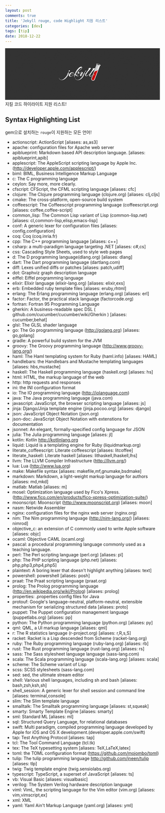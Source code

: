 ```yaml
---
layout: post
comments: true
title: 'Jekyll rouge, code Highlight 지원 리스트'
categories: [dev]
tags: [tip]
date: 2018-12-22
---
```

![headerimg](/assets/img/subcate/jekyll-head.png)
지킬 코드 하이라이트 지원 리스트!

## Syntax Highlighting List

gem으로 설치하는 `rouge`이 지원하는 모든 언어!

- actionscript: ActionScript [aliases: as,as3]
- apache: configuration files for Apache web server
- apiblueprint: Markdown based API description language. [aliases: apiblueprint,apib]
- applescript: The AppleScript scripting language by Apple Inc. (http://developer.apple.com/applescript/)
- biml: BIML, Business Intelligence Markup Language
- c: The C programming language
- ceylon: Say more, more clearly.
- cfscript: CFScript, the CFML scripting language [aliases: cfc]
- clojure: The Clojure programming language (clojure.org) [aliases: clj,cljs]
- cmake: The cross-platform, open-source build system
- coffeescript: The Coffeescript programming language (coffeescript.org) [aliases: coffee,coffee-script]
- common_lisp: The Common Lisp variant of Lisp (common-lisp.net) [aliases: cl,common-lisp,elisp,emacs-lisp]
- conf: A generic lexer for configuration files [aliases: config,configuration]
- coq: Coq (coq.inria.fr)
- cpp: The C++ programming language [aliases: c++]
- csharp: a multi-paradigm language targeting .NET [aliases: c#,cs]
- css: Cascading Style Sheets, used to style web pages
- d: The D programming language(dlang.org) [aliases: dlang]
- dart: The Dart programming language (dartlang.com)
- diff: Lexes unified diffs or patches [aliases: patch,udiff]
- dot: Graphviz graph description language
- eiffel: Eiffel programming language
- elixir: Elixir language (elixir-lang.org) [aliases: elixir,exs]
- erb: Embedded ruby template files [aliases: eruby,rhtml]
- erlang: The Erlang programming language (erlang.org) [aliases: erl]
- factor: Factor, the practical stack language (factorcode.org)
- fortran: Fortran 95 Programming Language
- gherkin: A business-readable spec DSL ( github.com/cucumber/cucumber/wiki/Gherkin ) [aliases: cucumber,behat]
- glsl: The GLSL shader language
- go: The Go programming language (http://golang.org) [aliases: go,golang]
- gradle: A powerful build system for the JVM
- groovy: The Groovy programming language (http://www.groovy-lang.org/)
- haml: The Haml templating system for Ruby (haml.info) [aliases: HAML]
- handlebars: the Handlebars and Mustache templating languages [aliases: hbs,mustache]
- haskell: The Haskell programming language (haskell.org) [aliases: hs]
- html: HTML, the markup language of the web
- http: http requests and responses
- ini: the INI configuration format
- io: The IO programming language (http://iolanguage.com)
- java: The Java programming language (java.com)
- javascript: JavaScript, the browser scripting language [aliases: js]
- jinja: Django/Jinja template engine (jinja.pocoo.org) [aliases: django]
- json: JavaScript Object Notation (json.org)
- json-doc: JavaScript Object Notation with extenstions for documentation
- jsonnet: An elegant, formally-specified config language for JSON
- julia: The Julia programming language [aliases: jl]
- kotlin: Kotlin http://kotlinlang.org
- liquid: Liquid is a templating engine for Ruby (liquidmarkup.org)
- literate_coffeescript: Literate coffeescript [aliases: litcoffee]
- literate_haskell: Literate haskell [aliases: lithaskell,lhaskell,lhs]
- llvm: The LLVM Compiler Infrastructure (http://llvm.org/)
- lua: Lua (http://www.lua.org)
- make: Makefile syntax [aliases: makefile,mf,gnumake,bsdmake]
- markdown: Markdown, a light-weight markup language for authors [aliases: md,mkd]
- matlab: Matlab [aliases: m]
- mosel: Optimization language used by Fico's Xpress. (http://www.fico.com/en/products/fico-xpress-optimization-suite/)
- moonscript: Moonscript (http://www.moonscript.org) [aliases: moon]
- nasm: Netwide Assembler
- nginx: configuration files for the nginx web server (nginx.org)
- nim: The Nim programming language (http://nim-lang.org/) [aliases: nimrod]
- objective_c: an extension of C commonly used to write Apple software [aliases: objc]
- ocaml: Objective CAML (ocaml.org)
- pascal: a procedural programming language commonly used as a teaching language.
- perl: The Perl scripting language (perl.org) [aliases: pl]
- php: The PHP scripting language (php.net) [aliases: php,php3,php4,php5]
- plaintext: A boring lexer that doesn't highlight anything [aliases: text]
- powershell: powershell [aliases: posh]
- praat: The Praat scripting language (praat.org)
- prolog: The Prolog programming language (http://en.wikipedia.org/wiki/Prolog) [aliases: prolog]
- properties: .properties config files for Java
- protouf: Google's language-neutral, platform-neutral, extensible mechanism for serializing structured data [aliases: proto]
- puppet: The Puppet configuration management language (puppetlabs.org) [aliases: pp]
- python: The Python programming language (python.org) [aliases: py]
- qml: QML, a UI markup language [aliases: qml]
- r: The R statistics language (r-project.org) [aliases: r,R,s,S]
- racket: Racket is a Lisp descended from Scheme (racket-lang.org)
- ruby: The Ruby programming language (ruby-lang.org) [aliases: rb]
- rust: The Rust programming language (rust-lang.org) [aliases: rs]
- sass: The Sass stylesheet language language (sass-lang.com)
- scala: The Scala programming language (scala-lang.org) [aliases: scala]
- scheme: The Scheme variant of Lisp
- scss: SCSS stylesheets (sass-lang.com)
- sed: sed, the ultimate stream editor
- shell: Various shell languages, including sh and bash [aliases: bash,zsh,ksh,sh]
- shell_session: A generic lexer for shell session and command line [aliases: terminal,console]
- slim: The Slim template language
- smalltalk: The Smalltalk programming language [aliases: st,squeak]
- smarty: Smarty Template Engine [aliases: smarty]
- sml: Standard ML [aliases: ml]
- sql: Structured Query Language, for relational databases
- swift: Multi paradigm, compiled programming language developed by Apple for iOS and OS X development.(developer.apple.com/swift)
- tap: Test Anything Protocol [aliases: tap]
- tcl: The Tool Command Language (tcl.tk)
- tex: The TeX typesetting system [aliases: TeX,LaTeX,latex]
- toml: the TOML configuration format (https://github.com/mojombo/toml)
- tulip: The tulip programming language http://github.com/jneen/tulip [aliases: tlp]
- twig: Twig template engine (twig.sensiolabs.org)
- typescript: TypeScript, a superset of JavaScript [aliases: ts]
- vb: Visual Basic [aliases: visualbasic]
- verilog: The System Verilog hardware description language
- viml: VimL, the scripting language for the Vim editor (vim.org) [aliases: vim,vimscript,ex]
- xml: XML
- yaml: Yaml Ain't Markup Language (yaml.org) [aliases: yml]